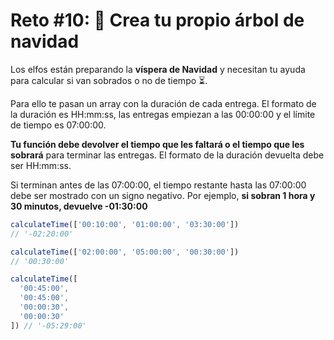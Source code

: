 # Reto #10: 🎄 Crea tu propio árbol de navidad

Los elfos están preparando la **víspera de Navidad** y necesitan tu ayuda para calcular si van sobrados o no de tiempo ⏳.

Para ello te pasan un array con la duración de cada entrega. El formato de la duración es HH:mm:ss, las entregas empiezan a las 00:00:00 y el límite de tiempo es 07:00:00.

**Tu función debe devolver el tiempo que les faltará o el tiempo que les sobrará** para terminar las entregas. El formato de la duración devuelta debe ser HH:mm:ss.

Si terminan antes de las 07:00:00, el tiempo restante hasta las 07:00:00 debe ser mostrado con un signo negativo. Por ejemplo, **si sobran 1 hora y 30 minutos, devuelve -01:30:00**

```javascript
calculateTime(['00:10:00', '01:00:00', '03:30:00'])
// '-02:20:00'

calculateTime(['02:00:00', '05:00:00', '00:30:00'])
// '00:30:00'

calculateTime([
  '00:45:00',
  '00:45:00',
  '00:00:30',
  '00:00:30'
]) // '-05:29:00'
```
